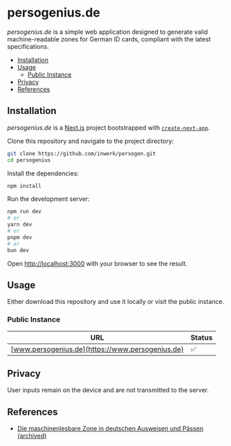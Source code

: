 # persogenius.de

_persogenius.de_ is a simple web application designed to generate valid machine-readable zones for German ID cards, compliant with the latest specifications.

- [Installation](#installation)
- [Usage](#usage)
  - [Public Instance](#public-instance)
- [Privacy](#privacy)
- [References](#references)

## Installation

_persogenius.de_ is a [Next.js](https://nextjs.org) project bootstrapped with [`create-next-app`](https://nextjs.org/docs/app/api-reference/cli/create-next-app).

Clone this repository and navigate to the project directory:

```bash
git clone https://github.com/inwerk/persogen.git
cd persogenius
```

Install the dependencies:

```bash
npm install
```

Run the development server:

```bash
npm run dev
# or
yarn dev
# or
pnpm dev
# or
bun dev
```

Open [http://localhost:3000](http://localhost:3000) with your browser to see the result.

## Usage

Either download this repository and use it locally or visit the public instance.

### Public Instance

| URL                                              | Status |
|--------------------------------------------------|--------|
| [www.persogenius.de](https://www.persogenius.de) | ✅      |

## Privacy

User inputs remain on the device and are not transmitted to the server.

## References

- [Die maschinenlesbare Zone in deutschen Ausweisen und Pässen](https://www.bmi.bund.de/SharedDocs/downloads/DE/veroeffentlichungen/themen/moderne-verwaltung/ausweise/maschinenlesbare-zone-paesse-ausweise.pdf?__blob=publicationFile&v=17) [(archived)](https://web.archive.org/web/20241009144007/https://www.bmi.bund.de/SharedDocs/downloads/DE/veroeffentlichungen/themen/moderne-verwaltung/ausweise/maschinenlesbare-zone-paesse-ausweise.pdf?__blob=publicationFile&v=17)
